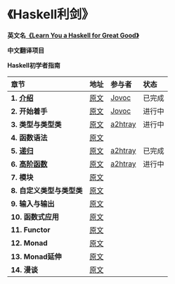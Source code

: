 # 《Haskell利剑》

**英文名[《Learn You a Haskell for Great Good》](http://learnyouahaskell.com)**

**中文翻译项目**

**Haskell初学者指南**

|章节|地址|参与者|状态|
|:---|:---|:---|:---|
|**1. [介绍](第一章.介绍.md)**|[原文](http://learnyouahaskell.com/introduction)|[Jovoc](https://github.com/Jovoc)|已完成|
|**2. 开始着手**|[原文](http://learnyouahaskell.com/starting-out)|[Jovoc](https://github.com/Jovoc)|进行中|
|**3. 类型与类型类**|[原文](http://learnyouahaskell.com/types-and-typeclasses)|[a2htray](https://github.com/a2htray)|进行中|
|**4. 函数语法**|[原文](http://learnyouahaskell.com/syntax-in-functions)|||
|**5. [递归](第五章.递归.md)**|[原文](http://learnyouahaskell.com/recursion)|[a2htray](https://github.com/a2htray)|已完成|
|**6. [高阶函数](第六章.高阶函数.md)**|[原文](http://learnyouahaskell.com/higher-order-functions)|[a2htray](https://github.com/a2htray)|进行中|
|**7. 模块**|[原文](http://learnyouahaskell.com/modules)|||
|**8. 自定义类型与类型类**|[原文](http://learnyouahaskell.com/making-our-own-types-and-typeclasses)|||
|**9. 输入与输出**|[原文](http://learnyouahaskell.com/input-and-output)|||
|**10. 函数式应用**|[原文](http://learnyouahaskell.com/functionally-solving-problems)|||
|**11. Functor**|[原文](http://learnyouahaskell.com/functors-applicative-functors-and-monoids)|||
|**12. Monad**|[原文](http://learnyouahaskell.com/a-fistful-of-monads)|||
|**13. Monad延伸**|[原文](http://learnyouahaskell.com/for-a-few-monads-more)|||
|**14. 漫谈**|[原文](http://learnyouahaskell.com/zippers)|||